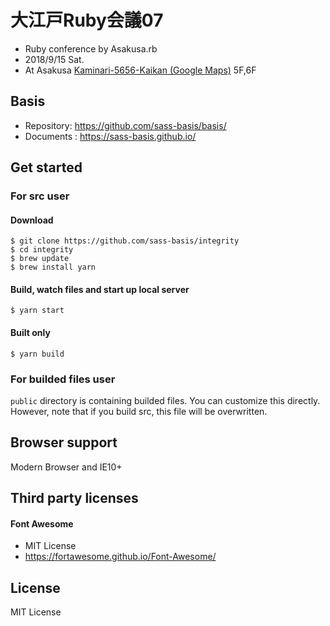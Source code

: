 # 大江戸Ruby会議07
- Ruby conference by Asakusa.rb
- 2018/9/15 Sat.
- At Asakusa [Kaminari-5656-Kaikan (Google Maps)](https://www.google.co.jp/maps/place/%E9%9B%B75656%E4%BC%9A%E9%A4%A8/@35.7139212,139.7939306,17z/data=!4m8!1m2!2m1!1z6Zu344K044Ot44K044Ot5Lya6aSo!3m4!1s0x60188fba1d7f9887:0xbd26bddbf96c3891!8m2!3d35.7167015!4d139.7960941) 5F,6F

## Basis
* Repository: https://github.com/sass-basis/basis/
* Documents : https://sass-basis.github.io/

## Get started
### For src user
#### Download
```
$ git clone https://github.com/sass-basis/integrity
$ cd integrity
$ brew update
$ brew install yarn
```

#### Build, watch files and start up local server
```
$ yarn start
```

#### Built only
```
$ yarn build
```

### For builded files user
`public` directory is containing builded files. You can customize this directly.
However, note that if you build src, this file will be overwritten.

## Browser support
Modern Browser and IE10+

## Third party licenses
#### Font Awesome
* MIT License
* https://fortawesome.github.io/Font-Awesome/

## License
MIT License
